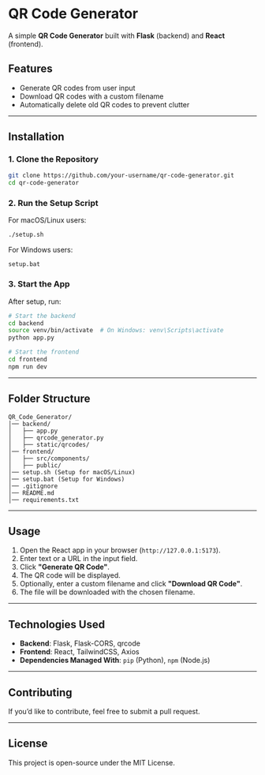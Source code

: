 # QR Code Generator

A simple **QR Code Generator** built with **Flask** (backend) and **React** (frontend).

## Features
- Generate QR codes from user input
- Download QR codes with a custom filename
- Automatically delete old QR codes to prevent clutter

---

## Installation

### 1. Clone the Repository
```bash
git clone https://github.com/your-username/qr-code-generator.git
cd qr-code-generator
```

### 2. Run the Setup Script
For macOS/Linux users:
```bash
./setup.sh
```
For Windows users:
```batch
setup.bat
```

### 3. Start the App
After setup, run:
```bash
# Start the backend
cd backend
source venv/bin/activate  # On Windows: venv\Scripts\activate
python app.py

# Start the frontend
cd frontend
npm run dev
```

---

## Folder Structure
```
QR_Code_Generator/
│── backend/
│   ├── app.py
│   ├── qrcode_generator.py
│   ├── static/qrcodes/
│── frontend/
│   ├── src/components/
│   ├── public/
│── setup.sh (Setup for macOS/Linux)
│── setup.bat (Setup for Windows)
│── .gitignore
│── README.md
│── requirements.txt
```

---

## Usage
1. Open the React app in your browser (`http://127.0.0.1:5173`).
2. Enter text or a URL in the input field.
3. Click **"Generate QR Code"**.
4. The QR code will be displayed.
5. Optionally, enter a custom filename and click **"Download QR Code"**.
6. The file will be downloaded with the chosen filename.

---

## Technologies Used
- **Backend**: Flask, Flask-CORS, qrcode
- **Frontend**: React, TailwindCSS, Axios
- **Dependencies Managed With**: `pip` (Python), `npm` (Node.js)

---

## Contributing
If you’d like to contribute, feel free to submit a pull request.

---

## License
This project is open-source under the MIT License.

